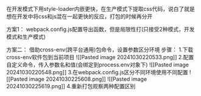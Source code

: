 在开发模式下用style-loader内嵌更快，在生产模式下提取css代码，说白了就是想在开发中将css和js混在一起更快的反应，打包的时候再分开

方案1：
webpack.config.js配置导出函数，但是局限性打(只接受2种模式，开发模式和生产模式)

方案二：
借助cross-env(跨平台通用)包命令，设置参数区分环境
步骤：
1.下载cross-env软件包到当前项目
![[Pasted image 20241030220533.png]]
2.配置自定义命令，传入参数名和值(会绑定到process.env对象下)
![[Pasted image 20241030220548.png]]
3.在webpack.config.js区分不同环境使用不同配置
![[Pasted image 20241030225608.png]]
![[Pasted image 20241030225619.png]]
4.重新打包观察两种配置区别